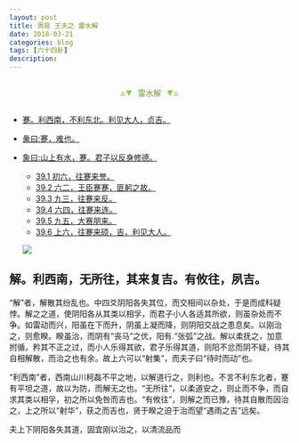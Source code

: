```yaml
---
layout: post
title: 周易 王夫之 雷水解
date: 2018-03-21
categories: blog
tags: [六十四卦]
description: 
---
```


<span id = "jump"></span>


<section style="margin: 0px auto; text-align: center;">
    <section class="xhr" style="width: 0px; height: 0px; border-left: 5px solid transparent; border-right: 5px solid transparent; border-bottom: 10px solid rgb(135, 201, 67); display: inline-block; opacity: 0.5; border-top-color: rgb(135, 201, 67);"></section>
    <section class="xhr" style="width: 0px; height: 0px; border-left: 5px solid transparent; border-right: 5px solid transparent; border-top: 10px solid rgb(135, 201, 67); display: inline-block; margin-left: -3px; border-bottom-color: rgb(135, 201, 67);"></section>
    <section style="
margin-left: 0.5em;
display: inline-block;">
        <p>
            <span style="color: rgb(118, 146, 60);">雷水解</span>
        </p>
    </section>
    <section class="xhr" style="margin-left: 0.5em; width: 0px; height: 0px; border-left: 5px solid transparent; border-right: 5px solid transparent; border-top: 10px solid rgb(135, 201, 67); display: inline-block; border-bottom-color: rgb(135, 201, 67);"></section>
    <section class="xhr" style="width: 0px; height: 0px; border-left: 5px solid transparent; border-right: 5px solid transparent; border-bottom: 10px solid rgb(135, 201, 67); display: inline-block; opacity: 0.5; margin-left: -3px; border-top-color: rgb(135, 201, 67);"></section>
</section>

- [蹇。利西南，不利东北。利见大人，贞吉。](#jump蹇。利西南，)
- [彖曰:蹇，难也。](#jump蹇，难也。)
- [象曰:山上有水，蹇。君子以反身修德。](#jump山上有水)
  - [39.1 初六，往蹇来誉。](#jump往蹇来誉。)
  - [39.2 六二，王臣蹇蹇，匪躬之故。](#jump王臣蹇蹇)
  - [39.3 九三，往蹇来反。](#jump往蹇来反)
  - [39.4 六四，往蹇来连。](#jump往蹇来连)
  - [39.5 九五，大赛朋来。](#jump大赛朋来)
  - [39.6 上六，往蹇来硕，吉，利见大人。](#jump往蹇来硕)
  
  ![](http://www.guoyi360.com/uploads/allimg/130811/1-130Q1113424X3.jpg)
  
## 解。利西南，无所往，其来复吉。有攸往，夙吉。
“解”者，解散其纷乱也。中四爻阴阳各失其位，而交相间以杂处，于是而成科疑悖。解之之道，使阴阳各从其类以相孚，而君子小人各适其所欲，则虽杂处而不争。如雷动而兴，阳虽在下而升，阴虽上凝而降，则阴阳交战之患息矣。以刚治之，则愈睽。睽虽治，而阴有“丧马”之优，阳有.“张弧”之战。解以柔抚之，加意拊循，矜其不正之过，而小人乐得其欲，君子乐得其道，则阳不忿而阴不疑，待其自相解散，而治之也有余。故上六可以“射集”，而夫子曰“待时而动”也。


“利西南”者，西南山川柯磊不平之地，以解道行之，则利也。不言不利东北者，蹇有平坦之道，故以为防，而解无之也。“无所往”，以柔道安之，则止而不争，而自求其类以相孚，初之所以免咎而吉也。“有攸往”，则解之而已豫，待其自散而因治之，上之所以“射华”，获之而吉也，贤于睽之迫于治而望“遇雨之吉”远矣。


夫上下阴阳各失其道，固宜刚以治之，以清流品而

